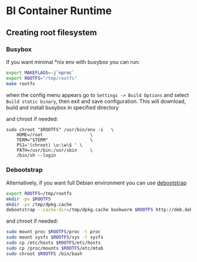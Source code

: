 # BI Container Runtime

## Creating root filesystem

### Busybox

If you want minimal *nix env with busybox you can run:

```sh
export MAKEFLAGS=-j`nproc`
export ROOTFS="/tmp/rootfs"
make rootfs
```

when the config menu appears go to `Settings -> Build Options` and select `Build static binary`, then exit and save configuration.
This will download, build and install busybox in specified directory

and chroot if needed:
```
sudo chroot "$ROOTFS" /usr/bin/env -i   \
    HOME=/root                  \
    TERM="$TERM"                \
    PS1='(chroot) \u:\w\$ ' \
    PATH=/usr/bin:/usr/sbin     \
    /bin/sh --login
```

### Debootstrap

Alternatively, if you want full Debian environment you can use [debootstrap](https://wiki.debian.org/Debootstrap)

```sh
export ROOTFS=/tmp/rootfs
mkdir -pv $ROOTFS
mkdir -pv /tmp/dpkg.cache
debootstrap --cache-dir=/tmp/dpkg.cache bookworm $ROOTFS http://deb.debian.org/debian/
```

and chroot if needed:

```sh
sudo mount proc $ROOTFS/proc -t proc
sudo mount sysfs $ROOTFS/sys -t sysfs
sudo cp /etc/hosts $ROOTFS/etc/hosts
sudo cp /proc/mounts $ROOTFS/etc/mtab
sudo chroot $ROOTFS /bin/bash
```
